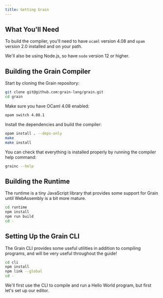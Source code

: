 ```yaml
---
title: Getting Grain
---
```


## What You'll Need

To build the compiler, you'll need to have `ocaml` version 4.08 and `opam` version 2.0 installed and on your path.

We'll also be using Node.js, so have `node` version 12 or higher.

## Building the Grain Compiler

Start by cloning the Grain repository:

```bash
git clone git@github.com:grain-lang/grain.git
cd grain
```

Make sure you have OCaml 4.08 enabled:

```bash
opam switch 4.08.1
```

Install the dependencies and build the compiler:

```bash
opam install . --deps-only
make
make install
```

You can check that everything is installed properly by running the compiler help command:

```bash
grainc --help
```

## Building the Runtime

The runtime is a tiny JavaScript library that provides some support for Grain until WebAssembly is a bit more mature.

```bash
cd runtime
npm install
npm run build
cd -
```

## Setting Up the Grain CLI

The Grain CLI provides some useful utilities in addition to compiling programs, and will be very useful throughout the guide!

```bash
cd cli
npm install
npm link --global
cd -
```

We'll first use the CLI to compile and run a Hello World program, but first let's set up our editor.
